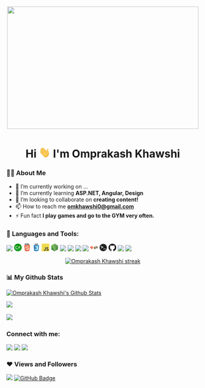 <h1 align="center"><img src="https://github.com/ok97/ok97/blob/main/developer.gif?raw=true" width="500" height="320"/></h>

<h1 align="center"> Hi <img src="https://raw.githubusercontent.com/ABSphreak/ABSphreak/master/gifs/Hi.gif" width="30px"> I'm Omprakash Khawshi</h1>

 ### 🙋‍♂️ About Me
- 🔭 I’m currently working on ...
- 🌱 I’m currently learning **ASP.NET, Angular, Design**
- 👯 I’m looking to collaborate on **creating content!**
- 📫 How to reach me **omkhawshi0@gmail.com**
- ⚡ Fun fact **I play games and go to the GYM very often.**


### 🚀 Languages and Tools:

<code><img height="20" src="https://img.icons8.com/color/48/000000/c-plus-plus-logo.png"></code>
<code><img height="20" src="https://raw.githubusercontent.com/github/explore/80688e429a7d4ef2fca1e82350fe8e3517d3494d/topics/csharp/csharp.png"></code>
<code><img height="20" src="https://raw.githubusercontent.com/github/explore/80688e429a7d4ef2fca1e82350fe8e3517d3494d/topics/html/html.png"></code>
<code><img height="20" src="https://raw.githubusercontent.com/github/explore/80688e429a7d4ef2fca1e82350fe8e3517d3494d/topics/css/css.png"></code>
<code><img height="20" src="https://raw.githubusercontent.com/github/explore/80688e429a7d4ef2fca1e82350fe8e3517d3494d/topics/javascript/javascript.png"></code>
<code><img height="20" src="https://raw.githubusercontent.com/github/explore/80688e429a7d4ef2fca1e82350fe8e3517d3494d/topics/nodejs/nodejs.png"></code> 
<code><img height="20" src="https://www.svgrepo.com/show/303229/microsoft-sql-server-logo.svg" ></code>
<code><img height="20" src="https://i.pinimg.com/originals/50/f1/58/50f1582a95bdac10f1c3fa295c8b947b.png" ></code>
<code><img height="20" src="https://img.icons8.com/color/48/000000/angularjs.png"></code>
<code><img height="20" src="https://img.icons8.com/color/48/000000/typescript.png"></code>
<code><img height="20" src="https://raw.githubusercontent.com/github/explore/80688e429a7d4ef2fca1e82350fe8e3517d3494d/topics/git/git.png"></code>
<code><img height="20" src="https://raw.githubusercontent.com/github/explore/80688e429a7d4ef2fca1e82350fe8e3517d3494d/topics/terminal/terminal.png"></code>
<code><img height="20" src="https://raw.githubusercontent.com/github/explore/78df643247d429f6cc873026c0622819ad797942/topics/github/github.png"></code>
<code><img height="20" src="https://img.icons8.com/fluent/96/000000/visual-studio-2019.png"></code>
<code><img height="20" src="https://img.icons8.com/fluent/96/000000/visual-studio-code-2019.png"></code>
<br />

<p align="center">
 <a href="https://github.com/ok97/github-readme-streak-stats">
 <img title="🔥 Get streak stats for your profile at git.io/streak-stats" alt="Omprakash Khawshi streak" src="https://github-readme-streak-stats.herokuapp.com/?user=ok97&theme=default-ice&hide_border=true&stroke=0000&background=white"/>
  </a>
</p>

### 📊 My Github Stats
<div class="half">
  <a href="https://github.com/ok97"><img alt="Omprakash Khawshi's Github Stats" src="https://github-readme-stats.vercel.app/api?username=ok97&show_icons=truetitle_color=ff6d00&icon_color=ff6d00&text_color=000000&bg_color=fafafa&hide_border=true"></img></a>  
 
  <a href="https://github.com/ok97"><img src="https://github-readme-stats.vercel.app/api/top-langs/?username=ok97&hide=Objective-C,shell,swift&title_color=0d47a1&icon_color=0d47a1&text_color=0d47a1&bg_color=fafafa&hide_border=true" height="195"></img></a>
</div>
                   
<a href="https://github.com/ok97"><img src="https://activity-graph.herokuapp.com/graph?username=ok97&&title_color=ff6d00&icon_color=ff6d00&text_color=000000&bg_color=fafafa&hide_border=true"></img>
</a>

                                                                                                               
### Connect with me:

<p align="left">
<a href = "https://www.linkedin.com/in/omprakashkhawshi-33b323156/"><img src="https://img.icons8.com/fluent/48/000000/linkedin.png"/></a>
<a href = "https://twitter.com/OmKhawshi"><img src="https://img.icons8.com/fluent/48/000000/twitter.png"/></a>
<a href = "https://www.instagram.com/omkhawshi/"><img src="https://img.icons8.com/fluent/48/000000/instagram-new.png"/></a>
</p>
                                                                                                                     
### ❤ Views and Followers
                                                                                                                     
<a href="https://github.com/Meghna-DAS/github-profile-views-counter"><img src="https://komarev.com/ghpvc/?username=ok97"></a>
<a href="https://github.com/ok97?tab=followers"><img src="https://img.shields.io/github/followers/ok97?label=Followers&style=social" alt="GitHub Badge"></a>
                                                                                                                     
                                                                                                                     
